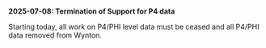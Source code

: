 <div class="alert alert-warning" role="alert" style="margin-top: 3ex" markdown="
1">
<strong>2025-07-08: Termination of Support for P4 data</strong>

<p>Starting today, all work on P4/PHI level data must be ceased and all P4/PHI data removed from Wynton.
</p>

</div>

